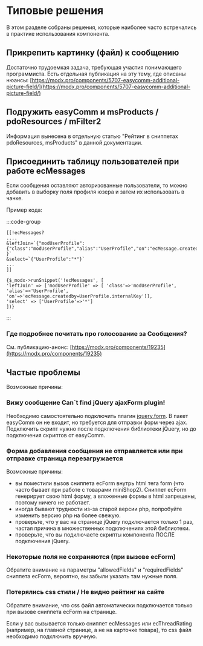 # Типовые решения

В этом разделе собраны решения, которые наиболее часто встречались в практике использования компонента.

## Прикрепить картинку (файл) к сообщению

Достаточно трудоемкая задача, требующая участия понимающего программиста.
Есть отдельная публикация на эту тему, где описаны нюансы: [https://modx.pro/components/5707-easycomm-additional-picture-field/](https://modx.pro/components/5707-easycomm-additional-picture-field/)

## Подружить easyComm и msProducts / pdoResources / mFilter2

Информация вынесена в отдельную статью "Рейтинг в сниппетах pdoResources, msProducts" в данной документации.

## Присоединить таблицу пользователей при работе ecMessages

Если сообщения оставляют авторизованные пользователи, то можно добавить в выборку поля профиля юзера и затем их использовать в чанке.

Пример кода:

:::code-group

```modx
[[!ecMessages?
....
&leftJoin=`{"modUserProfile":{"class":"modUserProfile","alias":"UserProfile","on":"ecMessage.createdby=UserProfile.internalKey"} }`
&select=`{"UserProfile":"*"}`
...
]]
```

``` fenom
{$_modx->runSnippet('!ecMessages', [
'leftJoin' => ['modUserProfile' => [ 'class'=>'modUserProfile', 'alias'=>'UserProfile', 'on'=>'ecMessage.createdby=UserProfile.internalKey']],
'select' => ['UserProfile'=>'*']
])}
```

:::

### Где подробнее почитать про голосование за Сообщения?

См. публикацию-анонс: [https://modx.pro/components/19235](https://modx.pro/components/19235)

## Частые проблемы

Возможные причины:

### Вижу сообщение Can`t find jQuery ajaxForm plugin!

Необходимо самостоятельно подключить плагин [jquery.form](http://malsup.com/jquery/form/). В пакет easyComm он не входит, но требуется для отправки форм через ajax. Подключить скрипт нужно после подключения библиотеки jQuery, но до подключения скриптов от easyComm.

### Форма добавления сообщения не отправляется или при отправке страница перезагружается

Возможные причины:

* вы поместили вызов сниппета ecForm внутрь html тега form (что часто бывает при работе с товарами miniShop2). Сниппет ecForm генерирует свою html форму, а вложенные формы в html запрещены, поэтому ничего не работает.
* иногда бывают трудности из-за старой версии php, попробуйте изменить версию php на более свежую.
* проверьте, что у вас на странице jQuery подключается только 1 раз, частая причина в множественных подключениях этой библиотеки.
* проверьте, что вы подключаете скрипты компонента ПОСЛЕ подключения jQuery.

### Некоторые поля не сохраняются (при вызове ecForm)

Обратите внимание на параметры "allowedFields" и "requiredFields" сниппета ecForm, вероятно, вы забыли указать там нужные поля.

### Потерялись css стили / Не видно рейтинг на сайте

Обратите внимание, что css файл автоматически подключается только при вызове сниппета ecForm на странице.

Если у вас вызывается только сниппет ecMessages или ecThreadRating (например, на главной странице, а не на карточке товара), то css файл необходимо подключить вручную.
